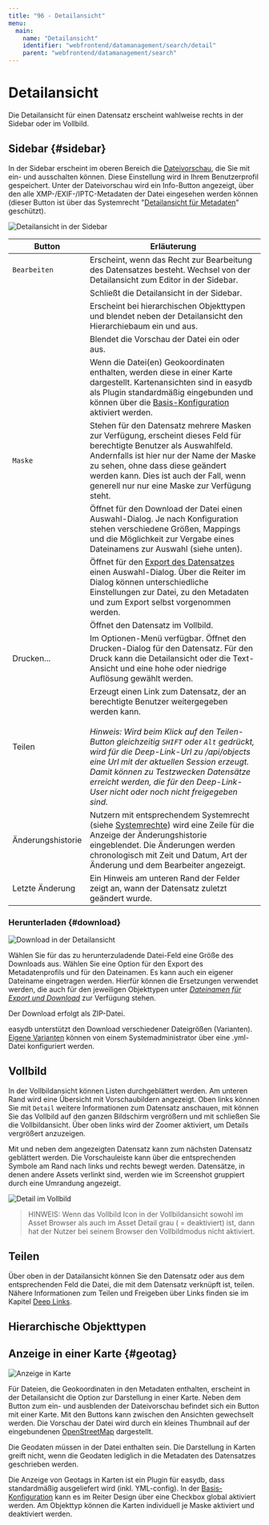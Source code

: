```yaml
---
title: "96 - Detailansicht"
menu:
  main:
    name: "Detailansicht"
    identifier: "webfrontend/datamanagement/search/detail"
    parent: "webfrontend/datamanagement/search"
---
```

# Detailansicht

Die Detailansicht für einen Datensatz erscheint wahlweise rechts in der Sidebar oder im Vollbild.

## Sidebar {#sidebar}

In der Sidebar erscheint im oberen Bereich die [Dateivorschau](../../features/datatypes), die Sie mit <i class="fa fa-image"></i> ein- und ausschalten können. Diese Einstellung wird in Ihrem Benutzerprofil gespeichert. Unter der Dateivorschau wird ein Info-Button angezeigt, über den alle XMP-/EXIF-/IPTC-Metadaten der Datei eingesehen werden können (dieser Button ist über das Systemrecht "[Detailansicht für Metadaten](../../../rightsmanagement)" geschützt).

![Detailansicht in der Sidebar](detail_view_de.jpg)

|Button|Erläuterung|
|---|---|
|<i class="fa fa-pencil"></i><code class="button">Bearbeiten</code>|Erscheint, wenn das Recht zur Bearbeitung des Datensatzes besteht. Wechsel von der Detailansicht zum Editor in der Sidebar.|
|<i class="fa fa-times"></i>|Schließt die Detailansicht in der Sidebar.|
|| Erscheint bei hierarchischen Objekttypen und blendet neben der Detailansicht den Hierarchiebaum ein und aus. |
|<i class="fa fa-image"></i>|Blendet die Vorschau der Datei ein oder aus.|
|<i class="fa fa-map-o"></i>|Wenn die Datei(en) Geokoordinaten enthalten, werden diese in einer Karte dargestellt. Kartenansichten sind in easydb als Plugin standardmäßig eingebunden und können über die [Basis-Konfiguration](../../../administration/base-config/extended) aktiviert werden.|
|<code class="button">Maske</code>| Stehen für den Datensatz mehrere Masken zur Verfügung, erscheint dieses Feld für berechtigte Benutzer als Auswahlfeld. Andernfalls ist hier nur der Name der Maske zu sehen, ohne dass diese geändert werden kann. Dies ist auch der Fall, wenn generell nur nur eine Maske zur Verfügung steht. |
|<i class="fa fa-download"></i>|Öffnet für den Download der Datei einen Auswahl-Dialog. Je nach Konfiguration stehen verschiedene Größen, Mappings und die Möglichkeit zur Vergabe eines Dateinamens zur Auswahl (siehe unten).|
|<i class="fa fa-sign-out"></i>|Öffnet für den [Export des Datensatzes](../../features/export) einen Auswahl-Dialog. Über die Reiter im Dialog können unterschiedliche Einstellungen zur Datei, zu den Metadaten und zum Export selbst vorgenommen werden.|
|<i class="fa fa-arrows-alt"></i>|Öffnet den Datensatz im Vollbild.|
|<i class="fa fa-print"></i> Drucken...|Im Optionen-Menü verfügbar. Öffnet den Drucken-Dialog für den Datensatz. Für den Druck kann die Detailansicht oder die Text-Ansicht und eine hohe oder niedrige Auflösung gewählt werden.  |
|<i class="fa fa-share"></i> Teilen|Erzeugt einen Link zum Datensatz, der an berechtigte Benutzer weitergegeben werden kann.<br><br> *Hinweis: Wird beim Klick auf den Teilen-Button gleichzeitig `SHIFT` oder `Alt` gedrückt, wird für die Deep-Link-Url zu /api/objects eine Url mit der aktuellen Session erzeugt. Damit können zu Testzwecken Datensätze erreicht werden, die für den Deep-Link-User nicht oder noch nicht freigegeben sind.*|
|<i class="fa fa-history"></i> Änderungshistorie|Nutzern mit entsprechendem Systemrecht (siehe [Systemrechte](/de/webfrontend/rightsmanagement)) wird eine Zeile für die Anzeige der Änderungshistorie eingeblendet. Die Änderungen werden chronologisch mit Zeit und Datum, Art der Änderung und dem Bearbeiter angezeigt. |
|Letzte Änderung | Ein Hinweis am unteren Rand der Felder zeigt an, wann der Datensatz zuletzt geändert wurde. |


### Herunterladen {#download}

![Download in der Detailansicht](detail_download.png)

Wählen Sie für das zu herunterzuladende Datei-Feld eine Größe des Downloads aus. Wählen Sie eine Option für den Export des Metadatenprofils und für den Dateinamen. Es kann auch ein eigener Dateiname eingetragen werden. Hierfür können die Ersetzungen verwendet werden, die auch für den jeweiligen Objekttypen unter [*Dateinamen für Export und Download*](../../../rightsmanagement/objecttypes) zur Verfügung stehen.

Der Download erfolgt als ZIP-Datei. 

easydb unterstützt den Download verschiedener Dateigrößen (Varianten). [Eigene Varianten](/en/sysadmin/konfiguration/easydb-server.yml/produce) können von einem Systemadministrator über eine .yml-Datei konfiguriert werden.


## Vollbild

In der Vollbildansicht können Listen durchgeblättert werden. Am unteren Rand wird eine Übersicht mit Vorschaubildern angezeigt. Oben links können Sie mit <code class="button">Detail</code> weitere Informationen zum Datensatz anschauen, mit <i class="fa fa-expand"> </i> können Sie das Vollbild auf den ganzen Bildschirm vergrößern und mit <i class="fa fa-times"> </i> schließen Sie die Vollbildansicht. Über <i class="fa fa-search-plus"> </i> oben links wird der Zoomer aktiviert, um Details vergrößert anzuzeigen.

Mit <i class="fa fa-chevron-left"> </i> und <i class="fa fa-chevron-right"> </i> neben dem angezeigten Datensatz kann zum nächsten Datensatz geblättert werden. Die Vorschauleiste kann über die entsprechenden Symbole am Rand nach links und rechts bewegt werden. Datensätze, in denen andere Assets verlinkt sind, werden wie im Screenshot gruppiert durch eine Umrandung angezeigt.

![Detail im Vollbild](detail_fullscreen.png)

> HINWEIS: Wenn das Vollbild Icon in der Vollbildansicht sowohl im Asset Browser als auch im Asset Detail grau ( = deaktiviert) ist, dann hat der Nutzer bei seinem Browser den Vollbildmodus nicht aktiviert.

## Teilen

Über <i class="fa fa-share"></i> oben in der Datailansicht können Sie den Datensatz oder aus dem entsprechenden Feld die Datei, die mit dem Datensatz verknüpft ist, teilen. Nähere Informationen zum Teilen und Freigeben über Links finden sie im Kapitel [Deep Links](/de/webfrontend/datamanagement/features/deeplinks).

## Hierarchische Objekttypen

## Anzeige in einer Karte {#geotag}
![Anzeige in Karte](geotag.jpg)

Für Dateien, die Geokoordinaten in den Metadaten enthalten, erscheint in der Detailansicht die Option zur Darstellung in einer Karte. Neben dem Button zum ein- und ausblenden der Dateivorschau befindet sich ein Button mit einer Karte. Mit den Buttons kann zwischen den Ansichten gewechselt werden. Die Vorschau der Datei wird durch ein kleines Thumbnail auf der eingebundenen [OpenStreetMap](http://www.openstreetmap.org) dargestellt. 

Die Geodaten müssen in der Datei enthalten sein. Die Darstellung in Karten greift nicht, wenn die Geodaten lediglich in die Metadaten des Datensatzes geschrieben werden. 

Die Anzeige von Geotags in Karten ist ein Plugin für easydb, dass standardmäßig ausgeliefert wird (inkl. YML-config). In der [Basis-Konfiguration](/de/webfrontend/administration/base-config) kann es im Reiter Design über eine Checkbox global aktiviert werden. Am Objekttyp können die Karten individuell je Maske aktiviert und deaktiviert werden.




